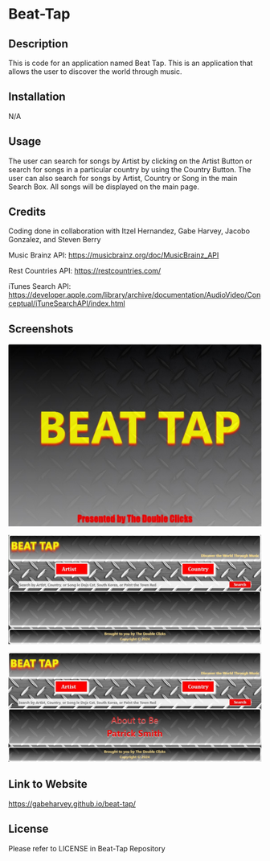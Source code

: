 # Beat-Tap

## Description

This is code for an application named Beat Tap. This is an application that allows the user to discover the world through music.

## Installation

N/A

## Usage

The user can search for songs by Artist by clicking on the Artist Button or search for songs in a particular country by using the Country Button. The user can also search for songs by Artist, Country or Song in the main Search Box. All songs will be displayed on the main page.

## Credits

Coding done in collaboration with Itzel Hernandez, Gabe Harvey, Jacobo Gonzalez, and Steven Berry

Music Brainz API: https://musicbrainz.org/doc/MusicBrainz_API

Rest Countries API: https://restcountries.com/

iTunes Search API: https://developer.apple.com/library/archive/documentation/AudioVideo/Conceptual/iTuneSearchAPI/index.html

## Screenshots

![Alt text](./assets/images/loading-page-screen.jpg)

![Alt text](./assets/images/main-page-screen.jpg)

![Alt text](./assets/images/main-page-results-screen.jpg)

## Link to Website

https://gabeharvey.github.io/beat-tap/

## License

Please refer to LICENSE in Beat-Tap Repository